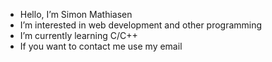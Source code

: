 - Hello, I’m Simon Mathiasen
- I’m interested in web development and other programming
- I’m currently learning C/C++
- If you want to contact me use my email

<!---
simonjuulsgaard/simonjuulsgaard is a ✨ special ✨ repository because its `README.md` (this file) appears on your GitHub profile.
You can click the Preview link to take a look at your changes.
--->
